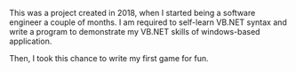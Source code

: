 This was a project created in 2018, when I started being a software engineer a couple of months.
I am required to self-learn VB.NET syntax and write a program to demonstrate my VB.NET skills of windows-based application.

Then, I took this chance to write my first game for fun.
